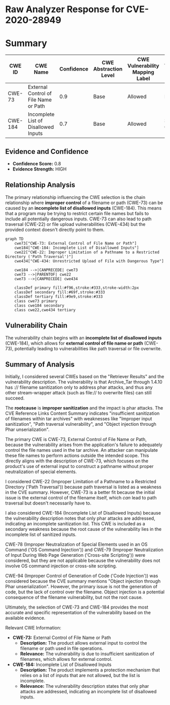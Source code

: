 # Raw Analyzer Response for CVE-2020-28949

# Summary

| CWE ID | CWE Name | Confidence | CWE Abstraction Level | CWE Vulnerability Mapping Label | CWE-Vulnerability Mapping Notes |
|---|---|---|---|---|---|
| CWE-73 | External Control of File Name or Path | 0.9 | Base | Allowed | Primary CWE |
| CWE-184 | Incomplete List of Disallowed Inputs | 0.7 | Base | Allowed | Secondary CWE |

## Evidence and Confidence

*   **Confidence Score:** 0.8
*   **Evidence Strength:** HIGH

## Relationship Analysis

The primary relationship influencing the CWE selection is the chain relationship where **improper control** of a filename or path (CWE-73) can be caused by an **incomplete list of disallowed inputs** (CWE-184). This means that a program may be trying to restrict certain file names but fails to include all potentially dangerous inputs. CWE-73 can also lead to path traversal (CWE-22) or file upload vulnerabilities (CWE-434) but the provided context doesn't directly point to them.

```mermaid
graph TD
    cwe73["CWE-73: External Control of File Name or Path"]
    cwe184["CWE-184: Incomplete List of Disallowed Inputs"]
    cwe22["CWE-22: Improper Limitation of a Pathname to a Restricted Directory ('Path Traversal')"]
    cwe434["CWE-434: Unrestricted Upload of File with Dangerous Type"]

    cwe184 -->|CANPRECEDE| cwe73
    cwe73 -->|PARENTOF| cwe22
    cwe73 -->|CANPRECEDE| cwe434

    classDef primary fill:#f96,stroke:#333,stroke-width:2px
    classDef secondary fill:#69f,stroke:#333
    classDef tertiary fill:#9e9,stroke:#333
    class cwe73 primary
    class cwe184 secondary
    class cwe22,cwe434 tertiary
```

## Vulnerability Chain

The vulnerability chain begins with an **incomplete list of disallowed inputs** (CWE-184), which allows for **external control of file name or path** (CWE-73), potentially leading to vulnerabilities like path traversal or file overwrite.

## Summary of Analysis

Initially, I considered several CWEs based on the "Retriever Results" and the vulnerability description. The vulnerability is that Archive_Tar through 1.4.10 has :// filename sanitization only to address phar attacks, and thus any other stream-wrapper attack (such as file:// to overwrite files) can still succeed.

The **rootcause** is **improper sanitization** and the impact is phar attacks. The CVE Reference Links Content Summary indicates "insufficient sanitization of filenames within tar archives" with weaknesses like "Improper input sanitization", "Path traversal vulnerability", and "Object injection through Phar unserialization".

The primary CWE is CWE-73, External Control of File Name or Path, because the vulnerability arises from the application's failure to adequately control the file names used in the tar archive. An attacker can manipulate these file names to perform actions outside the intended scope. This directly aligns with the description of CWE-73, which focuses on the product's use of external input to construct a pathname without proper neutralization of special elements.

I considered CWE-22 (Improper Limitation of a Pathname to a Restricted Directory ('Path Traversal')) because path traversal is listed as a weakness in the CVE summary. However, CWE-73 is a better fit because the initial issue is the external control of the filename itself, which *can* lead to path traversal but doesn't necessarily have to.

I also considered CWE-184 (Incomplete List of Disallowed Inputs) because the vulnerability description notes that only phar attacks are addressed, indicating an incomplete sanitization list. This CWE is included as a secondary weakness because the root cause of the vulnerability lies in the incomplete list of sanitized inputs.

CWE-78 (Improper Neutralization of Special Elements used in an OS Command ('OS Command Injection')) and CWE-79 (Improper Neutralization of Input During Web Page Generation ('Cross-site Scripting')) were considered, but they are not applicable because the vulnerability does not involve OS command injection or cross-site scripting.

CWE-94 (Improper Control of Generation of Code ('Code Injection')) was considered because the CVE summary mentions "Object injection through Phar unserialization". However, the primary issue is not the generation of code, but the lack of control over the filename. Object injection is a potential consequence of the filename vulnerability, but not the root cause.

Ultimately, the selection of CWE-73 and CWE-184 provides the most accurate and specific representation of the vulnerability based on the available evidence.

Relevant CWE Information:

*   **CWE-73:** External Control of File Name or Path
    *   **Description:** The product allows external input to control the filename or path used in file operations.
    *   **Relevance:** The vulnerability is due to insufficient sanitization of filenames, which allows for external control.
*   **CWE-184:** Incomplete List of Disallowed Inputs
    *   **Description:** The product implements a protection mechanism that relies on a list of inputs that are not allowed, but the list is incomplete.
    *   **Relevance:** The vulnerability description states that only phar attacks are addressed, indicating an incomplete list of disallowed inputs.